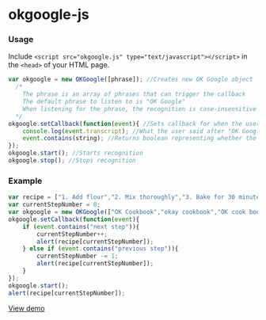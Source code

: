 # okgoogle-js

### Usage
Include `<script src="okgoogle.js" type="text/javascript"></script>` in the `<head>` of your HTML page.
```javascript
var okgoogle = new OKGoogle([phrase]); //Creates new OK Google object
  /*
    The phrase is an array of phrases that can trigger the callback
    The default phrase to listen to is "OK Google"
    When listening for the phrase, the recognition is case-insensitive
  */
okgoogle.setCallback(function(event){ //Sets callback for when the user says, "OK Google"
    console.log(event.transcript); //What the user said after "OK Google"
    event.contains(string); //Returns boolean representing whether the string inputted is in the transcript
});
okgoogle.start(); //Starts recognition
okgoogle.stop(); //Stops recognition
```
### Example
```javascript
var recipe = ["1. Add flour","2. Mix thoroughly","3. Bake for 30 minutes"];
var currentStepNumber = 0;
var okgoogle = new OKGoogle(["OK Cookbook","okay cookbook","OK cook book", "okay cook book"]);
okgoogle.setCallback(function(event){
    if (event.contains("next step")){
        currentStepNumber++;
        alert(recipe[currentStepNumber]);
    } else if (event.contains("previous step")){
        currentStepNumber -= 1;
        alert(recipe[currentStepNumber]);
    }
});
okgoogle.start();
alert(recipe[currentStepNumber]);
```
[View demo](https://rawgit.com/pachpage/okgoogle-js/master/demo/demo.html)

